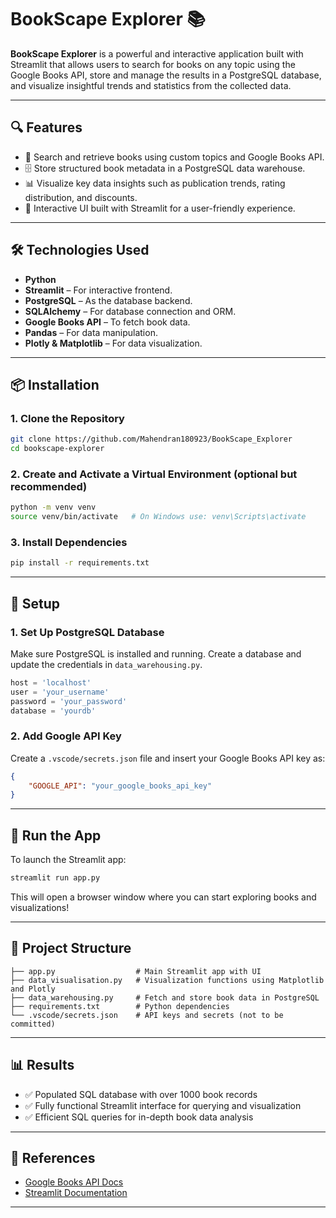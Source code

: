 # BookScape Explorer 📚

**BookScape Explorer** is a powerful and interactive application built with Streamlit that allows users to search for books on any topic using the Google Books API, store and manage the results in a PostgreSQL database, and visualize insightful trends and statistics from the collected data.

---

## 🔍 Features

- 📖 Search and retrieve books using custom topics and Google Books API.
- 🗄️ Store structured book metadata in a PostgreSQL data warehouse.
- 📊 Visualize key data insights such as publication trends, rating distribution, and discounts.
- 🧮 Interactive UI built with Streamlit for a user-friendly experience.

---

## 🛠️ Technologies Used

- **Python**
- **Streamlit** – For interactive frontend.
- **PostgreSQL** – As the database backend.
- **SQLAlchemy** – For database connection and ORM.
- **Google Books API** – To fetch book data.
- **Pandas** – For data manipulation.
- **Plotly & Matplotlib** – For data visualization.

---

## 📦 Installation

### 1. Clone the Repository

```bash
git clone https://github.com/Mahendran180923/BookScape_Explorer
cd bookscape-explorer
```

### 2. Create and Activate a Virtual Environment (optional but recommended)

```bash
python -m venv venv
source venv/bin/activate   # On Windows use: venv\Scripts\activate
```

### 3. Install Dependencies

```bash
pip install -r requirements.txt
```

---

## 🧾 Setup

### 1. Set Up PostgreSQL Database

Make sure PostgreSQL is installed and running. Create a database and update the credentials in `data_warehousing.py`.

```python
host = 'localhost'
user = 'your_username'
password = 'your_password'
database = 'yourdb'
```

### 2. Add Google API Key

Create a `.vscode/secrets.json` file and insert your Google Books API key as:

```json
{
    "GOOGLE_API": "your_google_books_api_key"
}
```

---

## 🚀 Run the App

To launch the Streamlit app:

```bash
streamlit run app.py
```

This will open a browser window where you can start exploring books and visualizations!

---

## 📂 Project Structure

```
├── app.py                  # Main Streamlit app with UI
├── data_visualisation.py   # Visualization functions using Matplotlib and Plotly
├── data_warehousing.py     # Fetch and store book data in PostgreSQL
├── requirements.txt        # Python dependencies
└── .vscode/secrets.json    # API keys and secrets (not to be committed)
```

---

## 📊 Results

- ✅ Populated SQL database with over 1000 book records
- ✅ Fully functional Streamlit interface for querying and visualization
- ✅ Efficient SQL queries for in-depth book data analysis

---

## 📎 References

- [Google Books API Docs](https://developers.google.com/books/docs/v1/reference)
- [Streamlit Documentation](https://docs.streamlit.io/library/api-reference)

---
